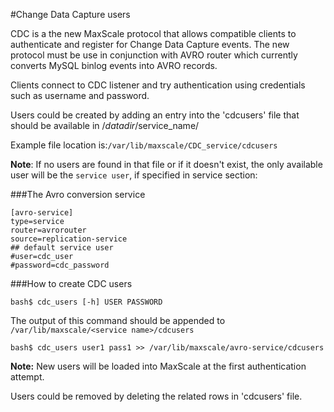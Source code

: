 #Change Data Capture users

CDC is a the new MaxScale protocol that allows compatible clients to authenticate and
register for Change Data Capture events.
The new protocol must be use in
conjunction with AVRO router which currently converts MySQL binlog events into
AVRO records.


Clients connect to CDC listener and try authentication using credentials such as username and password.

Users could be created by adding an entry into the 'cdcusers' file that should be available in /$datadir/$service_name/

Example file location is:```/var/lib/maxscale/CDC_service/cdcusers```

**Note**: If no users are found in that file or if it doesn't exist, the only available user will be the ```service user```, if specified in service section:

###The Avro conversion service
```
[avro-service]
type=service
router=avrorouter
source=replication-service
## default service user
#user=cdc_user
#password=cdc_password
```

###How to create CDC users

```
bash$ cdc_users [-h] USER PASSWORD
```

The output of this command should be appended to ```/var/lib/maxscale/<service
name>/cdcusers```

```
bash$ cdc_users user1 pass1 >> /var/lib/maxscale/avro-service/cdcusers
```

**Note:** New users will be loaded into MaxScale at the first authentication attempt.

Users could be removed by deleting the related rows in 'cdcusers' file.

